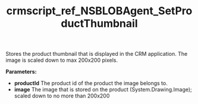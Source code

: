 ﻿---
title: crmscript_ref_NSBLOBAgent_SetProductThumbnail
description: Void SetProductThumbnail(Integer productId, Image image)
intellisense: NSBLOBAgent.SetProductThumbnail
keywords: NSBLOBAgent,SetProductThumbnail
so.topic: reference
---

Stores the product thumbnail that is displayed in the CRM application. The image is scaled down to max 200x200 pixels.

**Parameters:**
 - **productId** The product id of the product the image belongs to.
 - **image** The image that is stored on the product (System.Drawing.Image); scaled down to no more than 200x200
